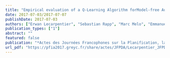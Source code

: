 ```yaml
---
title: "Empirical evaluation of a Q-Learning Algorithm forModel-free Autonomous Soaring"
date: 2017-07-03/2017-07-07
publishDate: 2017-07-03
authors: ["Erwan Lecarpentier", "Sebastian Rapp", "Marc Melo", "Emmanuel Rachelson"]
publication_types: ["1"]
abstract: ""
featured: false
publication: "*Actes des Journées Francophones sur la Planification, la Décision et l'Apprentissage pour la conduite de systèmes (JFPDA 2017)*"
url_pdf: "https://pfia2017.greyc.fr/share/actes/JFPDA/Lecarpentier_JFPDA_2017.pdf"
---
```


